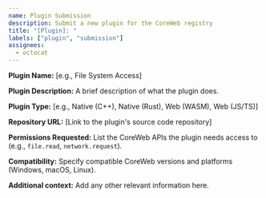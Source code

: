 ```yaml
---
name: Plugin Submission
description: Submit a new plugin for the CoreWeb registry
title: "[Plugin]: "
labels: ["plugin", "submission"]
assignees:
  - octocat
---
```


**Plugin Name:**
[e.g., File System Access]

**Plugin Description:**
A brief description of what the plugin does.

**Plugin Type:**
[e.g., Native (C++), Native (Rust), Web (WASM), Web (JS/TS)]

**Repository URL:**
[Link to the plugin's source code repository]

**Permissions Requested:**
List the CoreWeb APIs the plugin needs access to (e.g., `file.read`, `network.request`).

**Compatibility:**
Specify compatible CoreWeb versions and platforms (Windows, macOS, Linux).

**Additional context:**
Add any other relevant information here. 